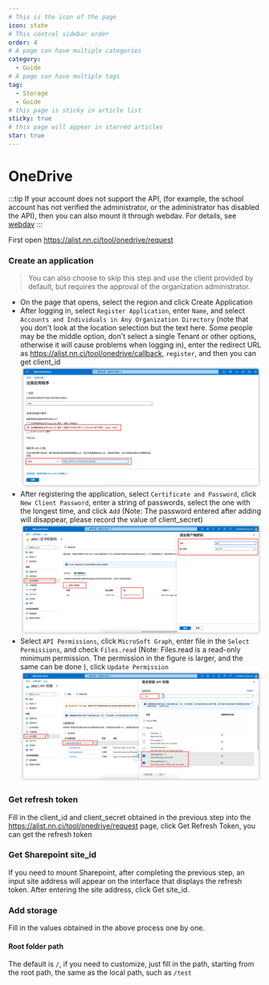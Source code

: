 ```yaml
---
# This is the icon of the page
icon: state
# This control sidebar order
order: 4
# A page can have multiple categories
category:
  - Guide
# A page can have multiple tags
tag:
  - Storage
  - Guide
# this page is sticky in article list
sticky: true
# this page will appear in starred articles
star: true
---
```


# OneDrive

:::tip
If your account does not support the API, (for example, the school account has not verified the administrator, or the administrator has disabled the API), then you can also mount it through webdav. For details, see [webdav](webdav.md)
:::

First open https://alist.nn.ci/tool/onedrive/request

### Create an application
> You can also choose to skip this step and use the client provided by default, but requires the approval of the organization administrator.

- On the page that opens, select the region and click Create Application
- After logging in, select `Register Application`, enter `Name`, and select `Accounts and Individuals in Any Organization Directory` (note that you don't look at the location selection but the text here. Some people may be the middle option, don't select a single Tenant or other options, otherwise it will cause problems when logging in), enter the redirect URL as <https://alist.nn.ci/tool/onedrive/callback>, `register`, and then you can get client_id
  ![client_id](/img/drivers/onedrive-register-app.png)
- After registering the application, select `Certificate and Password`, click `New Client Password`, enter a string of passwords, select the one with the longest time, and click `Add`
(Note: The password entered after adding will disappear, please record the value of client_secret)
  ![client_secret](/img/drivers/onedrive-new-password.png)
- Select `API Permissions`, click `MicroSoft Graph`, enter file in the `Select Permissions`, and check `Files.read` (Note: Files.read is a read-only minimum permission. The permission in the figure is larger, and the same can be done ), click `Update Permission`
  ![api](/img/drivers/onedrive-update-permission.png)
### Get refresh token
Fill in the client_id and client_secret obtained in the previous step into the https://alist.nn.ci/tool/onedrive/request page, click Get Refresh Token, you can get the refresh token

### Get Sharepoint site_id
If you need to mount Sharepoint, after completing the previous step, an input site address will appear on the interface that displays the refresh token. After entering the site address, click Get site_id.
### Add storage
Fill in the values ​​obtained in the above process one by one.
#### Root folder path
The default is `/`, if you need to customize, just fill in the path, starting from the root path, the same as the local path, such as `/test`